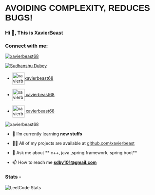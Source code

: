 <h1  style="font-family: Sarpanch, Arial, Helvetica, sans-serif;">AVOIDING COMPLEXITY, REDUCES BUGS!</h1>
<h3 >Hi 👋, This is <span style="font-family: Sarpanch, Arial, Helvetica, sans-serif;">XavierBeast</span></h3>

<h3 align="left">Connect with me:</h3>

<p align="left"> <a href="https://twitter.com/xavierbeast68" target="blank"><img src="https://img.shields.io/twitter/follow/xavierbeast68?logo=twitter&style=for-the-badge" alt="xavierbeast68" /></a> </p>

<a href="https://www.linkedin.com/in/sudhanshu-dubey-3a87581ba/" target="blank"><img align="center" src="https://img.shields.io/badge/LinkedIn-0A66C2?style=for-the-badge&logo=LinkedIn&logoColor=white" alt="Sudhanshu Dubey"/></a>


- <a href="https://leetcode.com/xavierbeast68/" target="blank"><img align="center" src="https://upload.wikimedia.org/wikipedia/commons/1/19/LeetCode_logo_black.png" alt="xavierbest68" height="40" width="40"/>xavierbeast68</a>


- <a href="https://auth.geeksforgeeks.org/user/xavierbest68" target="blank"><img align="center" src="https://upload.wikimedia.org/wikipedia/commons/4/43/GeeksforGeeks.svg" alt="xavierbest68" height="40" width="40" /> xavierbeast68</a>


- <a href="https://www.codingninjas.com/codestudio/profile/xavierbeast68" target="blank"><img align="center" src="https://upload.wikimedia.org/wikipedia/commons/2/27/Coding_Ninjas.png" alt="xavierbest68" height="40" width="40" /> xavierbeast68</a>

<p align="left"> <img src="https://komarev.com/ghpvc/?username=xavierbeast68&label=Profile%20views&color=0e75b6&style=flat" alt="xavierbeast68" /> </p>

- 🌱 I’m currently learning **new stuffs**

- 👨‍💻 All of my projects are available at [github.com/xavierbeast](github.com/xavierbeast)

- 💬 Ask me about ** c++, java ,spring framework, spring boot**

- 📫 How to reach me **sdby101@gmail.com**

### Stats - 

![LeetCode Stats](https://leetcard.jacoblin.cool/xavierbeast68?theme=dark&font=Red%20Hat%20Display&ext=heatmap)

